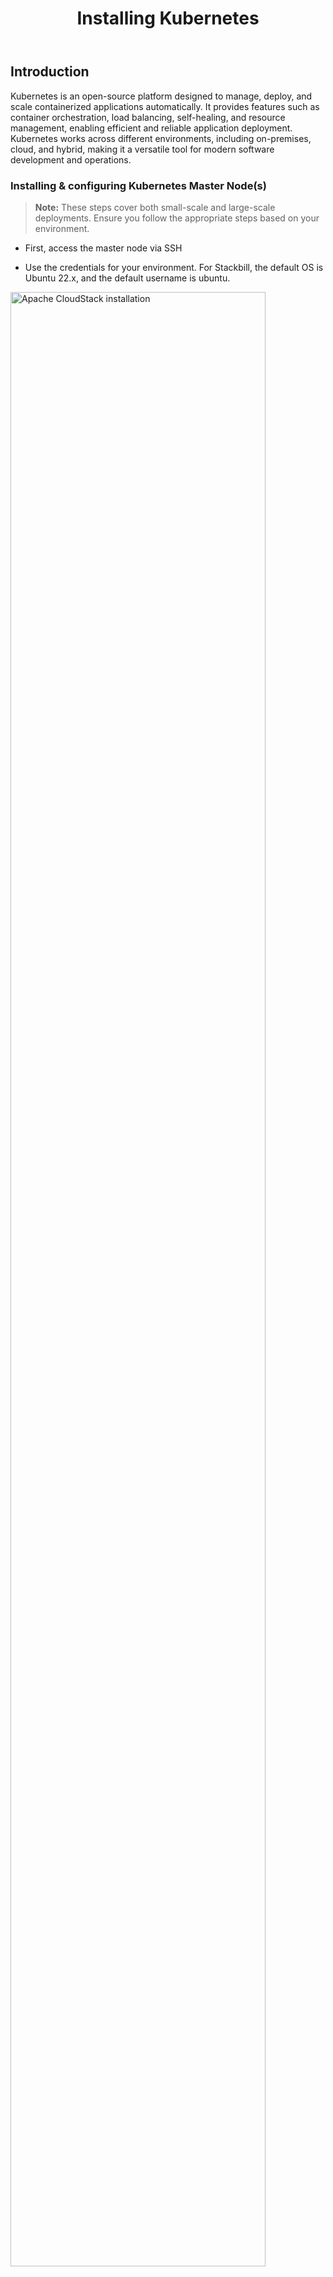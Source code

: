 ﻿---
title: Installing Kubernetes
sidebar_label: Installing Kubernetes
sidebar_position: 2
---

## Introduction

Kubernetes is an open-source platform designed to manage, deploy, and scale containerized applications automatically. It provides features such as container orchestration, load balancing, self-healing, and resource management, enabling efficient and reliable application deployment. Kubernetes works across different environments, including on-premises, cloud, and hybrid, making it a versatile tool for modern software development and operations.

### Installing & configuring Kubernetes Master Node(s)

> **Note:** These steps cover both small-scale and large-scale deployments. Ensure you follow the appropriate steps based on your environment.

- First, access the master node via SSH

- Use the credentials for your environment. For Stackbill, the default OS is Ubuntu 22.x, and the default username is ubuntu.

<img alt="Apache CloudStack installation" src="/deployment/installing-stackbill-components/installing-kubernetes/apache-cloudstack-deployment-ubuntu-welcome.jpg" width="90%" />

- Once logged in as ubuntu, switch to the root account using the below command.

**sudo -i**

<img alt="Apache CloudStack installation" src="/deployment/installing-stackbill-components/installing-kubernetes/apache-cloudstack-deployment-sudo-info.jpg" width="90%" />

- Go to the /usr/local/src directory, where all scripts will be stored as temporary location.

**cd /usr/local/src**

<img alt="Apache CloudStack installation" src="/deployment/installing-stackbill-components/installing-kubernetes/apache-cloudstack-deployment-local-src.jpg" width="90%" />

- Download the k8-common-installation.sh script using the below command.

**wget https://stacbilldeploy.s3.us-east-1.amazonaws.com/Kubernetes/k8-common-installation.sh**

<img alt="Apache CloudStack installation" src="/deployment/installing-stackbill-components/installing-kubernetes/apache-cloudstack-deployment-download-kubernetes.jpg" width="90%" />

- Provide execution permission for the downloaded script.

**chmod +x k8-common-installation.sh**

<img alt="Apache CloudStack installation" src="/deployment/installing-stackbill-components/installing-kubernetes/apache-cloudstack-deployment-kubernetes-install.jpg" width="90%" />

- The script will request you for the Kubernetes version. Install the version that is one release behind the current version. For example, if the current version is 1.31, specify 1.30. While we are creating this document, the Kubernetes -1 version is 1.30. So we set 1.30 in our demo environment. Press Enter to begin the installation.

<img alt="Apache CloudStack installation" src="/deployment/installing-stackbill-components/installing-kubernetes/apache-cloudstack-deployment-kubernetes-install-script.jpg" width="90%" />

- The install will be initiated and the script will request confirmation to add necessary repositories. Press Enter to proceed.

<img alt="Apache CloudStack installation" src="/deployment/installing-stackbill-components/installing-kubernetes/apache-cloudstack-deployment-kubernetes-install-progress.jpg" width="90%" />

- Once the installation is complete, the script will display “ Kubernetes packages installed successfully. “

<img alt="Apache CloudStack installation" src="/deployment/installing-stackbill-components/installing-kubernetes/apache-cloudstack-deployment-kubernetes-install-success.jpg" width="90%" />

- Perform the same steps on all Kubernetes worker nodes to ensure consistency across the cluster. To setup the Kubernetes worker nodes, see the Installing and Configuring Kubernetes Worker Node(s) section.


### Configuring Kubernetes Master Node(s)

- Kubernetes API listens on port 6443. Before proceeding with the configuration, ensure this port is allowed in your public firewall settings to enable communication between nodes.

- Add port 6443 to your load balancer settings to direct traffic to the Kubernetes master node. This step ensures that requests to the Kubernetes API are correctly routed to the master server.

- To configure the kubernetes master download the initialization script using below command.

**wget https://stacbilldeploy.s3.us-east-1.amazonaws.com/Kubernetes/k8-init.sh**

<img alt="Apache CloudStack installation" src="/deployment/installing-stackbill-components/installing-kubernetes/apache-cloudstack-deployment-kubernetes-init-sh.jpg" width="90%" />

- Grant execution rights to the script using the below command.

**chmod +x k8-init.sh**

<img alt="Apache CloudStack installation" src="/deployment/installing-stackbill-components/installing-kubernetes/apache-cloudstack-deployment-chmod-init.jpg" width="90%" />

- Execute the script to begin the initialization

**sh k8-init.sh**

- During execution, the script will prompt you to enter the Kubernetes version. Use the version previously installed during the setup. For example, if Kubernetes 1.30 was installed, enter 1.30 when prompted. Ensure that the version you specify matches your setup for consistent configuration.

<img alt="Apache CloudStack installation" src="/deployment/installing-stackbill-components/installing-kubernetes/apache-cloudstack-deployment-kubernetes-script.jpg" width="90%" />

- The script will also ask for the Kubernetes Cluster IP, Enter the public IP address of your load balancer, as it serves as the entry point for external communications. In our demo environment, the public IP is 154.61.173.167. So, we provide this IP. Verify the accuracy of the IP address to avoid connection issues.

<img alt="Apache CloudStack installation" src="/deployment/installing-stackbill-components/installing-kubernetes/apache-cloudstack-deployment-version-ip.jpg" width="90%" />

- Once the script completes, the message ***“Your Kubernetes control-plane has initialized successfully!”***

<img alt="Apache CloudStack installation" src="/deployment/installing-stackbill-components/installing-kubernetes/apache-cloudstack-deployment-kube-proxy.jpg" width="90%" />

- After initializing the master node, the script will display a command to add worker nodes to the cluster. Copy the provided command and run it on each worker node to link them to the Kubernetes cluster.

- Once the worker node(s) have joined the cluster, run the following command to ensure that all of the worker nodes have joined the cluster.

**Kubectl get nodes**

<img alt="Apache CloudStack installation" src="/deployment/installing-stackbill-components/installing-kubernetes/apache-cloudstack-deployment-kubectl-nodes.jpg" width="90%" />

### Installing & configuring Kubernetes Worker Node(s)

- Access the worker node via SSH

- Use the credentials for your environment. For Stackbill, the default OS is Ubuntu 22.x, and the default username is **ubuntu**.

<img alt="Apache CloudStack installation" src="/deployment/installing-stackbill-components/installing-kubernetes/apache-cloudstack-deployment-logged-window.jpg" width="90%" />

- Once logged in as ubuntu, switch to the root account using the below command.

**sudo -i**

<img alt="Apache CloudStack installation" src="/deployment/installing-stackbill-components/installing-kubernetes/apache-cloudstack-deployment-ubuntu-sudo-info.jpg" width="90%" />

- Go to the /usr/local/src directory, where all scripts will be stored as temporary location.

**cd /usr/local/src**

<img alt="Apache CloudStack installation" src="/deployment/installing-stackbill-components/installing-kubernetes/apache-cloudstack-deployment-local-source.jpg" width="90%" />


- Download the **k8-common-installation.sh** script using the below command.

**wget https://stacbilldeploy.s3.us-east-1.amazonaws.com/Kubernetes/k8-common-installation.sh**

<img alt="Apache CloudStack installation" src="/deployment/installing-stackbill-components/installing-kubernetes/apache-cloudstack-deployment-kubernetes-common-install.jpg" width="90%" />

- Provide execution permission for the downloaded script.

**chmod +x k8-common-installation.sh**

<img alt="Apache CloudStack installation" src="/deployment/installing-stackbill-components/installing-kubernetes/apache-cloudstack-deployment-kubernetes-common-install-script.jpg" width="90%" />

- Execute the Installation Script using below command.

**sh k8-common-installation.sh**

<img alt="Apache CloudStack installation" src="/deployment/installing-stackbill-components/installing-kubernetes/apache-cloudstack-deployment-local-source-kubernetes-install.jpg" width="90%" />

- The script will prompt you for the Kubernetes version. Make sure you've installed the same version as the Kubernetes master server. In this demo, we installed the Kubernetes 1.30 version on the master. So, we type 1.30 as the Kubernetes version and hit Enter.

<img alt="Apache CloudStack installation" src="/deployment/installing-stackbill-components/installing-kubernetes/apache-cloudstack-deployment-kubernetes-cluster-version.jpg" width="90%" />

- The install will be initiated and the script will request confirmation to add necessary repositories. Press Enter to proceed.

<img alt="Apache CloudStack installation" src="/deployment/installing-stackbill-components/installing-kubernetes/apache-cloudstack-deployment-install-continue-step.jpg" width="90%" />

- Once the installation is complete, the script will display "Kubernetes packages installed successfully."

<img alt="Apache CloudStack installation" src="/deployment/installing-stackbill-components/installing-kubernetes/apache-cloudstack-deployment-package-install-success.jpg" width="90%" />

- Once the Kubernetes master node is configured, it will generate a join command. Obtain the command from the master server and execute it on the worker node(s).

<img alt="Apache CloudStack installation" src="/deployment/installing-stackbill-components/installing-kubernetes/apache-cloudstack-deployment-join-token.jpg" width="90%" />

- After a few seconds, the notification ***"This node has joined the cluster"*** appears, indicating that the worker nodes have successfully joined the Kubernetes cluster.

<img alt="Apache CloudStack installation" src="/deployment/installing-stackbill-components/installing-kubernetes/apache-cloudstack-deployment-kubeadm-join.jpg" width="90%" />
